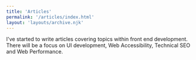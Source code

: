```yaml
---
title: 'Articles'
permalink: '/articles/index.html'
layout: 'layouts/archive.njk'
---
```


<p class="text-500 sm:text-600">I've started to write articles covering topics within front end development. There will be a focus on UI development, Web Accessibility, Technical SEO and Web Performance.</p>

